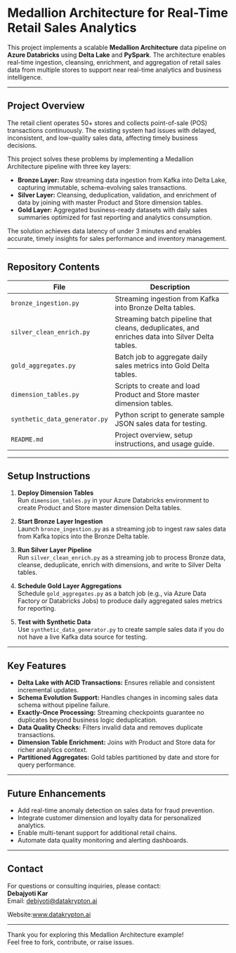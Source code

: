 # Medallion Architecture for Real-Time Retail Sales Analytics

This project implements a scalable **Medallion Architecture** data pipeline on **Azure Databricks** using **Delta Lake** and **PySpark**. The architecture enables real-time ingestion, cleansing, enrichment, and aggregation of retail sales data from multiple stores to support near real-time analytics and business intelligence.

---

## Project Overview

The retail client operates 50+ stores and collects point-of-sale (POS) transactions continuously. The existing system had issues with delayed, inconsistent, and low-quality sales data, affecting timely business decisions.

This project solves these problems by implementing a Medallion Architecture pipeline with three key layers:

- **Bronze Layer:** Raw streaming data ingestion from Kafka into Delta Lake, capturing immutable, schema-evolving sales transactions.
- **Silver Layer:** Cleansing, deduplication, validation, and enrichment of data by joining with master Product and Store dimension tables.
- **Gold Layer:** Aggregated business-ready datasets with daily sales summaries optimized for fast reporting and analytics consumption.

The solution achieves data latency of under 3 minutes and enables accurate, timely insights for sales performance and inventory management.

---

## Repository Contents

| File                      | Description                                                   |
| ------------------------- | -------------------------------------------------------------|
| `bronze_ingestion.py`     | Streaming ingestion from Kafka into Bronze Delta tables.      |
| `silver_clean_enrich.py`  | Streaming batch pipeline that cleans, deduplicates, and enriches data into Silver Delta tables. |
| `gold_aggregates.py`      | Batch job to aggregate daily sales metrics into Gold Delta tables. |
| `dimension_tables.py`     | Scripts to create and load Product and Store master dimension tables. |
| `synthetic_data_generator.py` | Python script to generate sample JSON sales data for testing. |
| `README.md`               | Project overview, setup instructions, and usage guide.        |

---

## Setup Instructions

1. **Deploy Dimension Tables**  
   Run `dimension_tables.py` in your Azure Databricks environment to create Product and Store master dimension Delta tables.

2. **Start Bronze Layer Ingestion**  
   Launch `bronze_ingestion.py` as a streaming job to ingest raw sales data from Kafka topics into the Bronze Delta table.

3. **Run Silver Layer Pipeline**  
   Run `silver_clean_enrich.py` as a streaming job to process Bronze data, cleanse, deduplicate, enrich with dimensions, and write to Silver Delta tables.

4. **Schedule Gold Layer Aggregations**  
   Schedule `gold_aggregates.py` as a batch job (e.g., via Azure Data Factory or Databricks Jobs) to produce daily aggregated sales metrics for reporting.

5. **Test with Synthetic Data**  
   Use `synthetic_data_generator.py` to create sample sales data if you do not have a live Kafka data source for testing.

---

## Key Features

- **Delta Lake with ACID Transactions:** Ensures reliable and consistent incremental updates.
- **Schema Evolution Support:** Handles changes in incoming sales data schema without pipeline failure.
- **Exactly-Once Processing:** Streaming checkpoints guarantee no duplicates beyond business logic deduplication.
- **Data Quality Checks:** Filters invalid data and removes duplicate transactions.
- **Dimension Table Enrichment:** Joins with Product and Store data for richer analytics context.
- **Partitioned Aggregates:** Gold tables partitioned by date and store for query performance.

---

## Future Enhancements

- Add real-time anomaly detection on sales data for fraud prevention.
- Integrate customer dimension and loyalty data for personalized analytics.
- Enable multi-tenant support for additional retail chains.
- Automate data quality monitoring and alerting dashboards.

---

## Contact

For questions or consulting inquiries, please contact:  
**Debajyoti Kar**  
Email: debjyoti@datakrypton.ai

Website:www.datakrypton.ai


---

Thank you for exploring this Medallion Architecture example!  
Feel free to fork, contribute, or raise issues.

